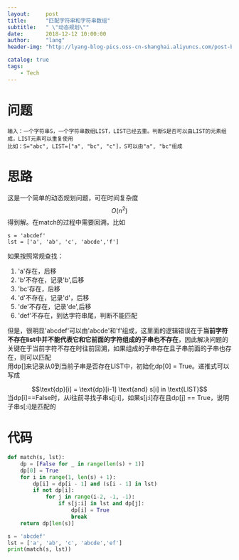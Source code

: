 ```yaml
---
layout:     post
title:      "匹配字符串和字符串数组"
subtitle:   " \"动态规划\""
date:       2018-12-12 10:00:00
author:     "lang"
header-img: "http://lyang-blog-pics.oss-cn-shanghai.aliyuncs.com/post-bg-2017/0330/170330.jpg"

catalog: true
tags:
    - Tech
---
```


# 问题

	输入：一个字符串S，一个字符串数组LIST，LIST已经去重。判断S是否可以由LIST的元素组成，LIST元素可以重复使用  
	比如：S="abc", LIST=["a", "bc", "c"]，S可以由"a", "bc"组成
	
# 思路

这是一个简单的动态规划问题，可在时间复杂度$$O(n^2)$$得到解。在match的过程中需要回溯，比如

	s = 'abcdef'
	lst = ['a', 'ab', 'c', 'abcde','f']
	
如果按照常规查找：

1. 'a'存在，后移
2. 'b'不存在，记录'b',后移
3. 'bc'存在，后移
4. 'd'不存在，记录'd'，后移
5. 'de'不存在，记录'de',后移
6. 'def'不存在，到达字符串尾，判断不能匹配

但是，很明显'abcdef'可以由'abcde'和'f'组成，这里面的逻辑错误在于**当前字符不存在list中并不能代表它和它前面的字符组成的子串也不存在**，因此解决问题的关键在于当前字符不存在时往前回溯，如果组成的子串存在且子串前面的子串也存在，则可以匹配  
用dp[]来记录从0到当前子串是否存在LIST中，初始化dp[0] = True。递推式可以写成  
<center>$$\text{dp}[i] = \text{dp}[i-1] \text{and} s[i] in \text{LIST}$$</center>  
当dp[i]==False时，从i往前寻找子串s[j:i]，如果s[j:i]存在且dp[j] == True，说明子串s[:i]是匹配的

# 代码

```python
def match(s, lst):
    dp = [False for _ in range(len(s) + 1)]
    dp[0] = True
    for i in range(1, len(s) + 1):
        dp[i] = dp[i - 1] and (s[i - 1] in lst)
        if not dp[i]:
            for j in range(i-2, -1, -1):
                if s[j:i] in lst and dp[j]:
                    dp[i] = True
                    break
    return dp[len(s)]

s = 'abcdef'
lst = ['a', 'ab', 'c', 'abcde','ef']
print(match(s, lst))
```
